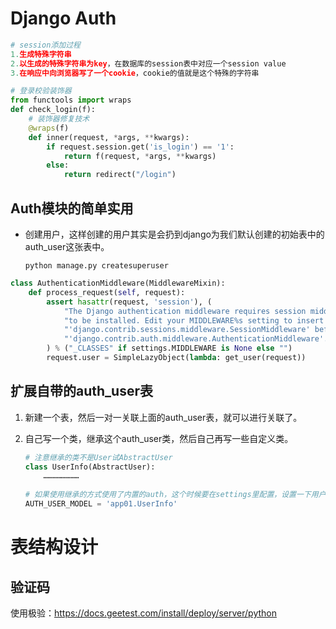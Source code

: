 # Django Auth

```python
# session添加过程
1.生成特殊字符串
2.以生成的特殊字符串为key，在数据库的session表中对应一个session value
3.在响应中向浏览器写了一个cookie，cookie的值就是这个特殊的字符串

# 登录校验装饰器
from functools import wraps
def check_login(f):
    # 装饰器修复技术
    @wraps(f)
    def inner(request, *args, **kwargs):
        if request.session.get('is_login') == '1':
            return f(request, *args, **kwargs)
        else:
            return redirect("/login")
```

## Auth模块的简单实用

- 创建用户，这样创建的用户其实是会扔到django为我们默认创建的初始表中的auth_user这张表中。

  ```shell
  python manage.py createsuperuser
  ```

  

```python
class AuthenticationMiddleware(MiddlewareMixin):
    def process_request(self, request):
        assert hasattr(request, 'session'), (
            "The Django authentication middleware requires session middleware "
            "to be installed. Edit your MIDDLEWARE%s setting to insert "
            "'django.contrib.sessions.middleware.SessionMiddleware' before "
            "'django.contrib.auth.middleware.AuthenticationMiddleware'."
        ) % ("_CLASSES" if settings.MIDDLEWARE is None else "")
        request.user = SimpleLazyObject(lambda: get_user(request))
```





## 扩展自带的auth_user表

1. 新建一个表，然后一对一关联上面的auth_user表，就可以进行关联了。

2. 自己写一个类，继承这个auth_user类，然后自己再写一些自定义类。

   ```python
   # 注意继承的类不是User试AbstractUser
   class UserInfo(AbstractUser):
       ……………………
       
   # 如果使用继承的方式使用了内置的auth，这个时候要在settings里配置，设置一下用户认证的时候默认使用的是哪一张表，因为一旦继承了以后其实相当于覆盖了原来的表
   AUTH_USER_MODEL = 'app01.UserInfo'
   ```

   



# 表结构设计







## 验证码

使用极验：https://docs.geetest.com/install/deploy/server/python

